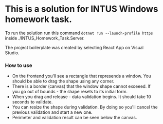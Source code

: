 # This is a solution for INTUS Windows homework task.

To run the solution run this command ```dotnet run --launch-profile https``` inside ./INTUS_Homework_Task.Server.

The project boilerplate was created by selecting React App on Visual Studio.
### How to use
* On the frontend you'll see a rectangle that represends a window. You should be able to drag the shape using any corner.
* There is a border (canvas) that the window shape cannot exceeed. If you go out of bounds - the shape resets to its initial form.
* When you drag and release - data validation begins. It should take 10 seconds to validate.
* You can resize the shape during validation. By doing so you'll cancel the previous validation and start a new one.
* Perimeter and validation result can be seen below the canvas.
